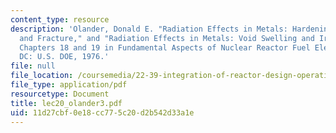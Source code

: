 ```yaml
---
content_type: resource
description: 'Olander, Donald E. "Radiation Effects in Metals: Hardening, Embrittlement,
  and Fracture," and "Radiation Effects in Metals: Void Swelling and Irradiation Creep."
  Chapters 18 and 19 in Fundamental Aspects of Nuclear Reactor Fuel Elements. Washington,
  DC: U.S. DOE, 1976.'
file: null
file_location: /coursemedia/22-39-integration-of-reactor-design-operations-and-safety-fall-2006/11d27cbf0e18cc775c20d2b542d33a1e_lec20_olander3.pdf
file_type: application/pdf
resourcetype: Document
title: lec20_olander3.pdf
uid: 11d27cbf-0e18-cc77-5c20-d2b542d33a1e
---
```

